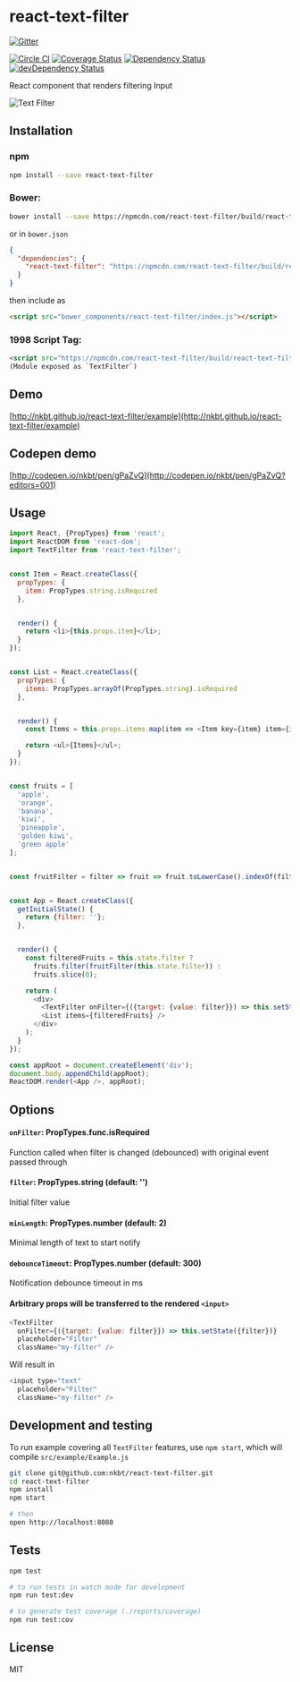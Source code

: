 # react-text-filter

[![Gitter](https://badges.gitter.im/Join%20Chat.svg)](https://gitter.im/nkbt/help)

[![Circle CI](https://circleci.com/gh/nkbt/react-text-filter.svg?style=svg)](https://circleci.com/gh/nkbt/react-text-filter)
[![Coverage Status](https://coveralls.io/repos/github/nkbt/react-text-filter/badge.svg?branch=master)](https://coveralls.io/github/nkbt/react-text-filter?branch=master)
[![Dependency Status](https://david-dm.org/nkbt/react-text-filter.svg)](https://david-dm.org/nkbt/react-text-filter)
[![devDependency Status](https://david-dm.org/nkbt/react-text-filter/dev-status.svg)](https://david-dm.org/nkbt/react-text-filter#info=devDependencies)

React component that renders filtering Input


![Text Filter](https://cdn.rawgit.com/nkbt/react-text-filter/master/src/example/react-text-filter.gif)



## Installation

### npm

```sh
npm install --save react-text-filter
```


### Bower:
```sh
bower install --save https://npmcdn.com/react-text-filter/build/react-text-filter.js
```

or in `bower.json`

```json
{
  "dependencies": {
    "react-text-filter": "https://npmcdn.com/react-text-filter/build/react-text-filter.js"
  }
}
```

then include as
```html
<script src="bower_components/react-text-filter/index.js"></script>
```


### 1998 Script Tag:
```html
<script src="https://npmcdn.com/react-text-filter/build/react-text-filter.js"></script>
(Module exposed as `TextFilter`)
```


## Demo

[http://nkbt.github.io/react-text-filter/example](http://nkbt.github.io/react-text-filter/example)

## Codepen demo

[http://codepen.io/nkbt/pen/gPaZvQ](http://codepen.io/nkbt/pen/gPaZvQ?editors=001)

## Usage
```js
import React, {PropTypes} from 'react';
import ReactDOM from 'react-dom';
import TextFilter from 'react-text-filter';


const Item = React.createClass({
  propTypes: {
    item: PropTypes.string.isRequired
  },


  render() {
    return <li>{this.props.item}</li>;
  }
});


const List = React.createClass({
  propTypes: {
    items: PropTypes.arrayOf(PropTypes.string).isRequired
  },


  render() {
    const Items = this.props.items.map(item => <Item key={item} item={item} />);

    return <ul>{Items}</ul>;
  }
});


const fruits = [
  'apple',
  'orange',
  'banana',
  'kiwi',
  'pineapple',
  'golden kiwi',
  'green apple'
];


const fruitFilter = filter => fruit => fruit.toLowerCase().indexOf(filter.toLowerCase()) !== -1;


const App = React.createClass({
  getInitialState() {
    return {filter: ''};
  },


  render() {
    const filteredFruits = this.state.filter ?
      fruits.filter(fruitFilter(this.state.filter)) :
      fruits.slice(0);

    return (
      <div>
        <TextFilter onFilter={({target: {value: filter}}) => this.setState({filter})} />
        <List items={filteredFruits} />
      </div>
    );
  }
});

const appRoot = document.createElement('div');
document.body.appendChild(appRoot);
ReactDOM.render(<App />, appRoot);
```

## Options


#### `onFilter`: PropTypes.func.isRequired

Function called when filter is changed (debounced) with original event passed through


#### `filter`: PropTypes.string (default: '')

Initial filter value


#### `minLength`: PropTypes.number (default: 2)

Minimal length of text to start notify


#### `debounceTimeout`: PropTypes.number (default: 300)

Notification debounce timeout in ms


#### Arbitrary props will be transferred to the rendered `<input>`

```js
<TextFilter
  onFilter={({target: {value: filter}}) => this.setState({filter})}
  placeholder="Filter"
  className="my-filter" />
```

Will result in

```js
<input type="text"
  placeholder="Filter"
  className="my-filter" />
```

## Development and testing

To run example covering all `TextFilter` features, use `npm start`, which will compile `src/example/Example.js`

```bash
git clone git@github.com:nkbt/react-text-filter.git
cd react-text-filter
npm install
npm start

# then
open http://localhost:8080
```

## Tests

```bash
npm test

# to run tests in watch mode for development
npm run test:dev

# to generate test coverage (./reports/coverage)
npm run test:cov
```

## License

MIT

